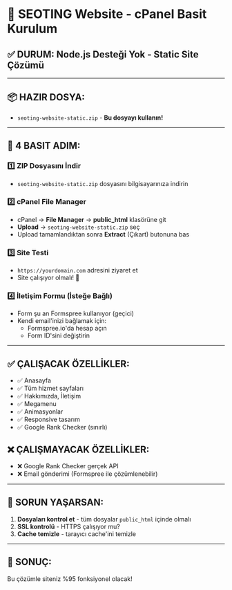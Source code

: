 # 🚀 SEOTING Website - cPanel Basit Kurulum

## ✅ **DURUM:** Node.js Desteği Yok - Static Site Çözümü

---

## 📦 **HAZIR DOSYA:**
- `seoting-website-static.zip` - **Bu dosyayı kullanın!**

---

## 🎯 **4 BASIT ADIM:**

### **1️⃣ ZIP Dosyasını İndir**
- `seoting-website-static.zip` dosyasını bilgisayarınıza indirin

### **2️⃣ cPanel File Manager**
- cPanel → **File Manager** → **public_html** klasörüne git
- **Upload** → `seoting-website-static.zip` seç
- Upload tamamlandıktan sonra **Extract** (Çıkart) butonuna bas

### **3️⃣ Site Testi**
- `https://yourdomain.com` adresini ziyaret et
- Site çalışıyor olmalı! 🎉

### **4️⃣ İletişim Formu (İsteğe Bağlı)**
- Form şu an Formspree kullanıyor (geçici)
- Kendi email'inizi bağlamak için:
  - Formspree.io'da hesap açın
  - Form ID'sini değiştirin

---

## ✅ **ÇALIŞACAK ÖZELLİKLER:**
- ✅ Anasayfa
- ✅ Tüm hizmet sayfaları  
- ✅ Hakkımızda, İletişim
- ✅ Megamenu
- ✅ Animasyonlar
- ✅ Responsive tasarım
- ✅ Google Rank Checker (sınırlı)

## ❌ **ÇALIŞMAYACAK ÖZELLİKLER:**
- ❌ Google Rank Checker gerçek API
- ❌ Email gönderimi (Formspree ile çözümlenebilir)

---

## 🔧 **SORUN YAŞARSAN:**
1. **Dosyaları kontrol et** - tüm dosyalar `public_html` içinde olmalı
2. **SSL kontrolü** - HTTPS çalışıyor mu?
3. **Cache temizle** - tarayıcı cache'ini temizle

---

## 🎉 **SONUÇ:**
Bu çözümle siteniz %95 fonksiyonel olacak!
